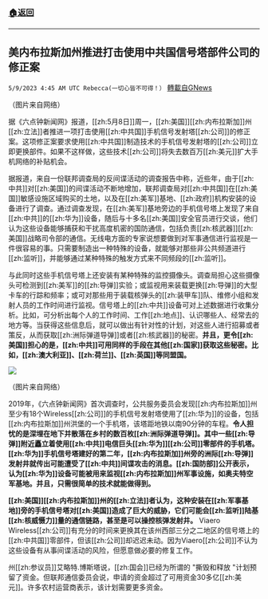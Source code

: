 ###  [:house:返回](README.md)
---


## 美内布拉斯加州推进打击使用中共国信号塔部件公司的修正案
`5/9/2023 4:45 AM UTC Rebecca(一切心皆不可得！）` [轉載自GNews](https://gnews.org/articles/1285456)

        

（图片来自网络）

据《六点钟新闻网》报道，[[zh:5月8日]]周一，[[zh:美国]][[zh:内布拉斯加]]州[[zh:立法]]者推进一项打击使用[[zh:中共国]]手机信号发射塔[[zh:公司]]的修正案。这项修正案要求使用[[zh:中共国]]制造技术的手机信号发射塔的[[zh:公司]]立即更换部件。如果不这样做，这些技术[[zh:公司]]将失去数百万[[zh:美元]]扩大手机网络的补贴机会。

据报道，来自一份联邦调查局的反间谍活动的调查报告中称，近些年，由于[[zh:中共]]对[[zh:美国]]的间谍活动不断地增加，联邦调查局对[[zh:中共国]]在[[zh:美国]]敏感设施区域购买的土地，以及在[[zh:美军]]基地、[[zh:政府]]机构安装的设备进行了调查。通过调查发现，在[[zh:美军]]基地旁边的手机信号塔上发现了来自[[zh:中共]]的[[zh:华为]]设备，随后与十多名[[zh:美国]]安全官员进行交谈，他们认为这些设备能够捕获和干扰高度机密的国防通信，包括负责[[zh:核武器]][[zh:美国]]战略司令部的通信。无线电方面的专家说想要做到对军事通信进行监视是一件很容易的事。只需要制造出一种特殊的设备，就能够对那些非公共频道进行[[zh:监听]]，并能够通过某种特殊的触发方式来不同频段的[[zh:监听]]。

与此同时这些手机信号塔上还安装有某种特殊的监控摄像头。调查局担心这些摄像头可检测到[[zh:美军]]的[[zh:导弹]]实验；或监视用来装载更换[[zh:导弹]]的大型卡车的行踪和频率；或可对那些用于装载核弹头的[[zh:装甲车]]队、维修小组和发射人员的工作时间进行监视。信号塔上的[[zh:中共]]设备可对上述数据进行收集分析。比如，可分析出每个人的工作时间、工作[[zh:地点]]、认识哪些人、经常去的地方等。当获得这些信息后，就可以做出有针对性的计划，对这些人进行招募或者策反，从而获取[[zh:洲际弹道导弹]]或者[[zh:核武器]]的秘密。**并且，更令[[zh:美国]]担心的是，[[zh:中共]]可用同样的手段在其他[[zh:国家]]获取这些秘密。比如，[[zh:澳大利亚]]、[[zh:荷兰]]、[[zh:英国]]等同盟国。**


![](https://i.imgur.com/ys7vSzE.jpg)
        

（图片来自网络）

2019年，《六点钟新闻网》首次调查时，公共服务委员会发现[[zh:内布拉斯加]]州至少有18个Wireless[[zh:公司]]的手机信号发射塔使用了[[zh:华为]]的设备，包括[[zh:内布拉斯加]]州洪堡的一个手机塔，该塔距地铁以南90分钟的车程。**令人担忧的是深埋在地下并散落在乡村的数百枚[[zh:洲际弹道导弹]]。其中一些[[zh:导弹]]附近矗立着使用[[zh:中共]]电信巨头[[zh:华为]][[zh:公司]]零部件的手机塔。[[zh:华为]]手机信号塔建好的第二年，[[zh:内布拉斯加]]州旁的洲际[[zh:导弹]]发射井就传出可能遭受了[[zh:中共]]间谍攻击的消息。[[zh:国防部]]公开表示，认为[[zh:华为]]设备可能被用来监视[[zh:内布拉斯加]]州军事设施，如奥夫特空军基地。并且，只需很简单的技术就能做得到。**

**[[zh:美国]][[zh:内布拉斯加]]州的[[zh:立法]]者认为，这种安装在[[zh:军事基地]]旁的手机信号塔对[[zh:美国]]造成了巨大的威胁，它们可能会[[zh:监听]]陆基[[zh:核威慑力]]量的通信链路，甚至是可以操控核弹发射井。** Viaero Wireless[[zh:公司]]有充分的时间来更换其在该州西部三分之二地区的信号塔上的[[zh:中共国]]零部件，但该[[zh:公司]]却迟迟未动。因为Viaero[[zh:公司]]不认为这些设备有从事间谍活动的风险，但愿意做必要的修复工作。

州[[zh:参议员]]艾略特.博斯塔说，[[zh:国会]]已经为所谓的 "撕毁和释放 "计划预留了资金。但联邦通信委员会说，申请的资金超过了可用资金30多亿[[zh:美元]]。许多农村运营商表示，该计划需要更多资金。
